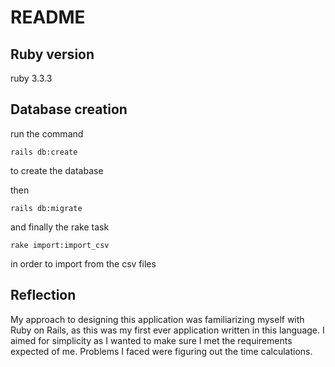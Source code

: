 # README

Ruby version
---------------------
ruby 3.3.3 

Database creation
---------------------
  run the command
  ```
  rails db:create
  ```
  to create the database

  then
  ```
  rails db:migrate
  ```
  and finally the rake task 
  ```
  rake import:import_csv
  ```
  in order to import from the csv files


Reflection
---------------------
My approach to designing this application was familiarizing myself with Ruby on Rails, as this was my first ever application written in this language. I aimed for simplicity as I wanted to make sure I met the requirements expected of me. Problems I faced were figuring out the time calculations.
